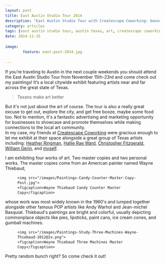 ```yaml
---
layout: post
title: East Austin Studio Tour 2014
description: "East Austin Studio Tour with Createscape Coworking: booze, food, art, and more art"
category: articles
tags: [east austin studio tour, austin texas, art, createscape coworking, austin coworking, paintings, east austin studio 384, texas, wayne thiebaud,]
date: 2014-11-15

image: 
        feature: east-post-2014.jpg

---
```


If you’re traveling to Austin in the next couple weekends you should attend the East Austin Studio Tour from November 15th-23rd and come check out my paintings! 
It’s a local citywide exhibit featuring artists near and far across the great state of Texas.  

>Texans make art better

But it's not just about the art of course. The tour is also a really great excuse to get out, explore the city, and get free booze, maybe some food too.
Not to mention, it's a fantastic advertising and marketing opportunity for businesses to showcase and promote themselves while making connections to the local art community.  
In my case, my friends at [Createscape Coworking](http://createscapework.co/) were gracious enough to let me exhibit at their space alongside a great group of Texas 
artists including: [Heather Ringman](http://www.ringmanpaintings.com/), [Hallie Rae Ward](http://HallieRaeWard.com/), [Christopher Fitzgerald](http://www.christopherfitzgerald.com), [William Gerin](http://www.epiphone.com/…/20…/Epiphone-in-Stained-Glass.aspx), 
and [myself](http://www.chrisweachock.com/). 

I am exhibiting four works of art. Two master copies and two personal works. The master copies come from an American painter named Wayne Thiebaud, 

<figure>

	<img src="/images/Paintings-Candy-Counter-Master-Copy-Post.jpg">
	<figcaption>Wayne Thiebaud Candy Counter Master Copy</figcaption>
</figure>


whose work was most widely known in the 1960's and lumped together alongside other famous POP artists like Andy Warhol and Jean-michel Basquiat. 
Thiebaud's paintings are bright and colorful, usually depicting commonplace objects like pies, lipsticks, paint cans, ice cream cones, and gumball machines.

<figure>

	<img src="/images/Paintings-Study-Three-Machines-Wayne-Thiebaud-2012@2x.png">
	<figcaption>Wayne Thiebaud Three Machines Master Copy</figcaption>
</figure>


Pretty random bunch right? So come check it out! 


